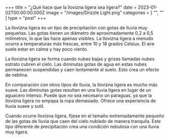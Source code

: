 +++
title = "¿Qué hace que la llovizna ligera sea ligera?"
date = 2023-01-02T00:00:00.000Z
image = "/images/Drizzle Light.png"
categories = [ "", "" ]
type = "post"
+++

La llovizna ligera es un tipo de precipitación con gotas de lluvia muy pequeñas. Las gotas tienen un diámetro de aproximadamente 0,2 a 0,5 milímetros, lo que las hace apenas visibles. La llovizna ligera a menudo ocurre a temperaturas más frescas, entre 10 y 18 grados Celsius. El aire suele estar en calma y hay poco viento.

La llovizna ligera se forma cuando nubes bajas y grises llamadas nubes estrato cubren el cielo. Las diminutas gotas de agua en estas nubes permanecen suspendidas y caen lentamente al suelo. Esto crea un efecto de neblina.

En comparación con otros tipos de lluvia, la llovizna ligera es mucho más suave. Las diminutas gotas resultan en una lluvia ligera en lugar de un aguacero intenso. Puede que no sea necesario un paraguas, ya que la llovizna ligera no empapa la ropa demasiado. Ofrece una experiencia de lluvia suave y sutil.

Cuando ocurre llovizna ligera, fíjese en el tamaño extremadamente pequeño de las gotas de lluvia que caen del cielo nublado de manera tranquila. Este tipo diferente de precipitación crea una condición nebulosa con una lluvia muy ligera.

